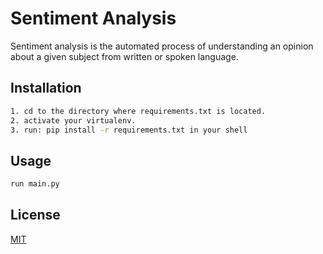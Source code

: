 # Sentiment Analysis

Sentiment analysis is the automated process of understanding an opinion about a given subject from written or spoken language.

## Installation


```bash
1. cd to the directory where requirements.txt is located.
2. activate your virtualenv.
3. run: pip install -r requirements.txt in your shell

```

## Usage

```python
run main.py
```



## License
[MIT](https://choosealicense.com/licenses/mit/)
